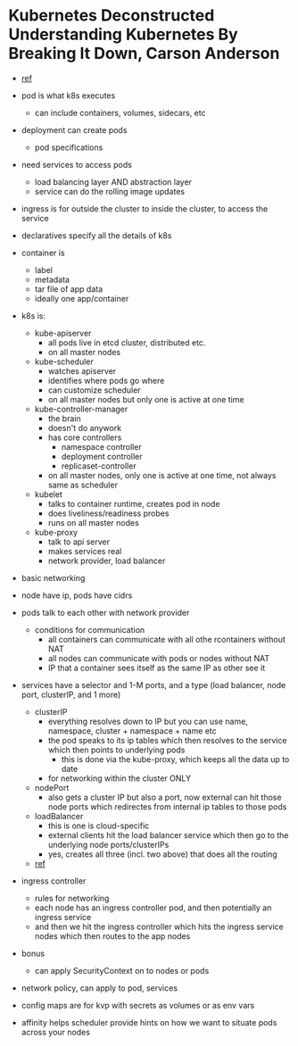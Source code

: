 # Kubernetes Deconstructed Understanding Kubernetes By Breaking It Down, Carson Anderson
- [ref](https://www.youtube.com/watch?v=90kZRyPcRZw)

- pod is what k8s executes
  - can include containers, volumes, sidecars, etc
- deployment can create pods
  - pod specifications
- need services to access pods
  - load balancing layer AND abstraction layer
  - service can do the rolling image updates
- ingress is for outside the cluster to inside the cluster, to access the service
- declaratives specify all the details of k8s
- container is
  - label
  - metadata
  - tar file of app data
  - ideally one app/container
- k8s is:
  - kube-apiserver
    - all pods live in etcd cluster, distributed etc.
    - on all master nodes
  - kube-scheduler
    - watches apiserver
    - identifies where pods go where
    - can customize scheduler
    - on all master nodes but only one is active at one time
  - kube-controller-manager
    - the brain
    - doesn't do anywork
    - has core controllers
      - namespace controller
      - deployment controller
      - replicaset-controller
    - on all master nodes, only one is active at one time, not always same as scheduler
  - kubelet
    - talks to container runtime, creates pod in node
    - does liveliness/readiness probes
    - runs on all master nodes
  - kube-proxy
    - talk to api server
    - makes services real
    - network provider, load balancer
- basic networking
- node have ip, pods have cidrs
- pods talk to each other with network provider
  - conditions for communication
    - all containers can communicate with all othe rcontainers without NAT
    - all nodes can communicate with pods or nodes without NAT
    - IP that a container sees itself as the same IP as other see it
- services have a selector and 1-M ports, and a type (load balancer, node port, clusterIP, and 1 more)
  - clusterIP
    - everything resolves down to IP but you can use name, namespace, cluster + namespace + name etc
    - the pod speaks to its ip tables which then resolves to the service which then points to underlying pods
      - this is done via the kube-proxy, which keeps all the data up to date
    - for networking within the cluster ONLY
  - nodePort
    - also gets a cluster IP but also a port, now external can hit those node ports which redirectes from internal ip tables to those pods
  - loadBalancer
    - this is one is cloud-specific
    - external clients hit the load balancer service which then go to the underlying node ports/clusterIPs
    - yes, creates all three (incl. two above) that does all the routing
  - [ref](https://stackoverflow.com/questions/41509439/whats-the-difference-between-clusterip-nodeport-and-loadbalancer-service-types)
- ingress controller
  - rules for networking
  - each node has an ingress controller pod, and then potentially an ingress service
  - and then we hit the ingress controller which hits the ingress service nodes which then routes to the app nodes
- bonus
  - can apply SecurityContext on to nodes or pods
- network policy, can apply to pod, services
- config maps are for kvp with secrets as volumes or as env vars
- affinity helps scheduler provide hints on how we want to situate pods across your nodes